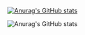 [![Anurag's GitHub stats](https://github-readme-stats.vercel.app/api?username=ybouali)](https://github.com/anuraghazra/github-readme-stats)

![Anurag's GitHub stats](https://github-readme-stats.vercel.app/api?username=ybouali&hide=contribs,prs)
